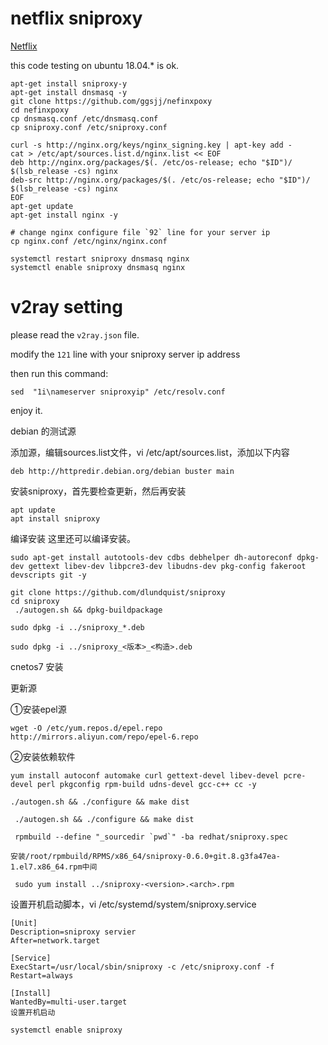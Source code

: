 # netflix sniproxy

[Netflix](https://raw.githubusercontent.com/ggsjj/nefinxpoxy/rm/1.md)

this code testing on ubuntu 18.04.* is ok.

```
apt-get install sniproxy-y
apt-get install dnsmasq -y
git clone https://github.com/ggsjj/nefinxpoxy
cd nefinxpoxy
cp dnsmasq.conf /etc/dnsmasq.conf
cp sniproxy.conf /etc/sniproxy.conf

curl -s http://nginx.org/keys/nginx_signing.key | apt-key add -
cat > /etc/apt/sources.list.d/nginx.list << EOF
deb http://nginx.org/packages/$(. /etc/os-release; echo "$ID")/ $(lsb_release -cs) nginx
deb-src http://nginx.org/packages/$(. /etc/os-release; echo "$ID")/ $(lsb_release -cs) nginx
EOF
apt-get update
apt-get install nginx -y

# change nginx configure file `92` line for your server ip
cp nginx.conf /etc/nginx/nginx.conf

systemctl restart sniproxy dnsmasq nginx
systemctl enable sniproxy dnsmasq nginx
```

# v2ray setting

please read the `v2ray.json` file.

modify the `121` line with your sniproxy server ip address

then run this command:

```
sed  "1i\nameserver sniproxyip" /etc/resolv.conf
```

enjoy it.


debian  的测试源

添加源，编辑sources.list文件，vi /etc/apt/sources.list，添加以下内容

```
deb http://httpredir.debian.org/debian buster main
```

安装sniproxy，首先要检查更新，然后再安装

```
apt update
apt install sniproxy
```

编译安装
这里还可以编译安装。
```
sudo apt-get install autotools-dev cdbs debhelper dh-autoreconf dpkg-dev gettext libev-dev libpcre3-dev libudns-dev pkg-config fakeroot devscripts git -y
```

```
git clone https://github.com/dlundquist/sniproxy
cd sniproxy
 ./autogen.sh && dpkg-buildpackage

sudo dpkg -i ../sniproxy_*.deb

sudo dpkg -i ../sniproxy_<版本>_<构造>.deb
```


cnetos7 安装

更新源

①安装epel源
```
wget -O /etc/yum.repos.d/epel.repo http://mirrors.aliyun.com/repo/epel-6.repo
```
②安装依赖软件
```
yum install autoconf automake curl gettext-devel libev-devel pcre-devel perl pkgconfig rpm-build udns-devel gcc-c++ cc -y

./autogen.sh && ./configure && make dist

 ./autogen.sh && ./configure && make dist

 rpmbuild --define "_sourcedir `pwd`" -ba redhat/sniproxy.spec

安装/root/rpmbuild/RPMS/x86_64/sniproxy-0.6.0+git.8.g3fa47ea-1.el7.x86_64.rpm中间

 sudo yum install ../sniproxy-<version>.<arch>.rpm

```


设置开机启动脚本，vi /etc/systemd/system/sniproxy.service

```
[Unit]
Description=sniproxy servier
After=network.target
     
[Service]
ExecStart=/usr/local/sbin/sniproxy -c /etc/sniproxy.conf -f
Restart=always
    
[Install]
WantedBy=multi-user.target
设置开机启动

systemctl enable sniproxy
```

